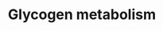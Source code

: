 ---
annotations:
- id: PW:0000533
  parent: classic metabolic pathway
  type: Pathway Ontology
  value: glycogen metabolic pathway
authors:
- MaintBot
- AlexanderPico
- Christine Chichester
- Mkutmon
- DeSl
- Eweitz
- Egonw
description: 'Glycogen is a very large, branched polymer of glucose residues. Within
  skeletal muscle and liver glucose is stored as glycogen. In the liver, glycogen
  synthesis and degradation are regulated to maintain blood-glucose levels as required
  to meet the needs of the organism as a whole. In contrast, in muscle, these processes
  are regulated to meet the energy needs of the muscle itself.   Glycogen synthesis
  Glycogen synthesis is, unlike its breakdown, endergonic. This means that glycogen
  synthesis requires the input of energy. Energy for glycogen synthesis comes from
  UTP, which reacts with glucose-1-phosphate, forming UDP-glucose, in reaction catalyzed
  by UDP-glucose pyrophosphorylase. Glycogen is synthesized from monomers of UDP-glucose
  by the enzyme glycogen synthase, which progressively lengthens the glycogen chain
  with (a1->4) bonded glucose. As glycogen synthase can only lengthen an existing
  chain, the protein glycogenin is needed to initiate the synthesis of glycogen. The
  glycogen-branching enzyme, amylo (a1->4) to (a1->6) transglycosylase, catalyzes
  the transfer of a terminal fragment of 6-7 glucose residues from a nonreducing end
  to the C-6 hydroxyl group of a glucose residue deeper into the interior of the glycogen
  molecule. The branching enzyme can act upon only a branch having at least 11 residues,
  and the enzyme may transfer to the same glucose chain or adjacent glucose chains.  Glycogen
  degradation Glycogen degradation consists of three steps: (1) the release of glucose
  1-phosphate from glycogen, (2) the remodeling of the glycogen substrate to permit
  further degradation, and (3) the conversion of glucose 1-phosphate into glucose
  6-phosphate for further metabolism.  Information partly derived from "Biochemistry"
  by Stryer and [http://en.wikipedia.org/wiki/Glycogen Wikipedia].'
last-edited: 2021-05-21
organisms:
- Bos taurus
redirect_from:
- /index.php/Pathway:WP1073
- /instance/WP1073
- /instance/WP1073_r122661
revision: r122661
schema-jsonld:
- '@context': https://schema.org/
  '@id': https://wikipathways.github.io/pathways/WP1073.html
  '@type': Dataset
  creator:
    '@type': Organization
    name: WikiPathways
  description: 'Glycogen is a very large, branched polymer of glucose residues. Within
    skeletal muscle and liver glucose is stored as glycogen. In the liver, glycogen
    synthesis and degradation are regulated to maintain blood-glucose levels as required
    to meet the needs of the organism as a whole. In contrast, in muscle, these processes
    are regulated to meet the energy needs of the muscle itself.   Glycogen synthesis
    Glycogen synthesis is, unlike its breakdown, endergonic. This means that glycogen
    synthesis requires the input of energy. Energy for glycogen synthesis comes from
    UTP, which reacts with glucose-1-phosphate, forming UDP-glucose, in reaction catalyzed
    by UDP-glucose pyrophosphorylase. Glycogen is synthesized from monomers of UDP-glucose
    by the enzyme glycogen synthase, which progressively lengthens the glycogen chain
    with (a1->4) bonded glucose. As glycogen synthase can only lengthen an existing
    chain, the protein glycogenin is needed to initiate the synthesis of glycogen.
    The glycogen-branching enzyme, amylo (a1->4) to (a1->6) transglycosylase, catalyzes
    the transfer of a terminal fragment of 6-7 glucose residues from a nonreducing
    end to the C-6 hydroxyl group of a glucose residue deeper into the interior of
    the glycogen molecule. The branching enzyme can act upon only a branch having
    at least 11 residues, and the enzyme may transfer to the same glucose chain or
    adjacent glucose chains.  Glycogen degradation Glycogen degradation consists of
    three steps: (1) the release of glucose 1-phosphate from glycogen, (2) the remodeling
    of the glycogen substrate to permit further degradation, and (3) the conversion
    of glucose 1-phosphate into glucose 6-phosphate for further metabolism.  Information
    partly derived from "Biochemistry" by Stryer and [http://en.wikipedia.org/wiki/Glycogen
    Wikipedia].'
  keywords:
  - AGL
  - GBE1
  - GSK3A
  - GSK3B
  - GYG1
  - GYG2
  - GYS1
  - GYS2
  - Glucose
  - Glucose 1-phosphate
  - Glucose-1-phosphate
  - Glucose-6-phosphate
  - Glycogen
  - Glycogen (n+1)
  - PGM1
  - PHKA1
  - PHKA2
  - PHKB
  - PHKG1
  - PHKG2
  - PPP2CA
  - PPP2CB
  - PPP2R1A
  - PPP2R1B
  - PPP2R2A
  - PPP2R2B
  - PPP2R2C
  - PPP2R3A
  - PPP2R3B
  - PPP2R4
  - PPP2R5A
  - PPP2R5B
  - PPP2R5C
  - PPP2R5D
  - PPP2R5E
  - PYGB
  - PYGL
  - PYGM
  - UDP-glucose
  - UGP2
  - cAMP
  license: CC0
  name: Glycogen metabolism
seo: CreativeWork
title: Glycogen metabolism
wpid: WP1073
---
